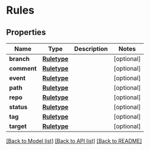 # Rules

## Properties
Name | Type | Description | Notes
------------ | ------------- | ------------- | -------------
**branch** | [**Ruletype**](Ruletype.md) |  | [optional] 
**comment** | [**Ruletype**](Ruletype.md) |  | [optional] 
**event** | [**Ruletype**](Ruletype.md) |  | [optional] 
**path** | [**Ruletype**](Ruletype.md) |  | [optional] 
**repo** | [**Ruletype**](Ruletype.md) |  | [optional] 
**status** | [**Ruletype**](Ruletype.md) |  | [optional] 
**tag** | [**Ruletype**](Ruletype.md) |  | [optional] 
**target** | [**Ruletype**](Ruletype.md) |  | [optional] 

[[Back to Model list]](../README.md#documentation-for-models) [[Back to API list]](../README.md#documentation-for-api-endpoints) [[Back to README]](../README.md)

